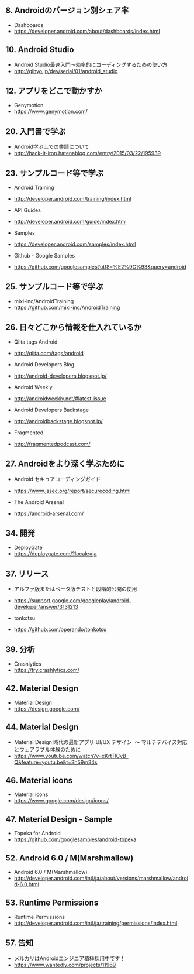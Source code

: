 

## 8. Androidのバージョン別シェア率

* Dashboards
 * https://developer.android.com/about/dashboards/index.html


## 10. Android Studio

* Android Studio最速入門～効率的にコーディングするための使い方
 * http://gihyo.jp/dev/serial/01/android_studio


## 12. アプリをどこで動かすか

* Genymotion
 * https://www.genymotion.com/


## 20. 入門書で学ぶ

* Android学ぶ上での書籍について
 * http://hack-it-iron.hatenablog.com/entry/2015/03/22/195939


## 23. サンプルコード等で学ぶ

* Android Training
 * http://developer.android.com/training/index.html


* API Guides
 * http://developer.android.com/guide/index.html


* Samples
 * https://developer.android.com/samples/index.html


* Github - Google Samples
 * https://github.com/googlesamples?utf8=%E2%9C%93&query=android


## 25. サンプルコード等で学ぶ

* mixi-inc/AndroidTraining
 * https://github.com/mixi-inc/AndroidTraining


## 26. 日々どこから情報を仕入れているか

* Qiita tags Android
 * http://qiita.com/tags/android

* Android Developers Blog
 * http://android-developers.blogspot.jp/

* Android Weekly
 * http://androidweekly.net/#latest-issue

* Android Developers Backstage
 * http://androidbackstage.blogspot.jp/

* Fragmented
 * http://fragmentedpodcast.com/


## 27. Androidをより深く学ぶために

* Android セキュアコーディングガイド
 * https://www.jssec.org/report/securecoding.html

* The Android Arsenal
 * https://android-arsenal.com/


## 34. 開発

* DeployGate
 * https://deploygate.com/?locale=ja


## 37. リリース

* アルファ版またはベータ版テストと段階的公開の使用
 * https://support.google.com/googleplay/android-developer/answer/3131213

* tonkotsu
 * https://github.com/operando/tonkotsu


## 39. 分析

* Crashlytics
 * https://try.crashlytics.com/


## 42. Material Design

* Material Design
 * https://design.google.com/


## 44. Material Design

* Material Design 時代の最新アプリ UI/UX デザイン  〜 マルチデバイス対応とウェアラブル体験のために
 * https://www.youtube.com/watch?v=xKrtTlCvB-Q&feature=youtu.be&t=3h59m34s


## 46. Material icons

* Material icons
 * https://www.google.com/design/icons/


## 47. Material Design - Sample

* Topeka for Android
 * https://github.com/googlesamples/android-topeka

## 52. Android 6.0 / M(Marshmallow)

* Android 6.0 / M(Marshmallow)
 * http://developer.android.com/intl/ja/about/versions/marshmallow/android-6.0.html


## 53. Runtime Permissions

* Runtime Permissions
 * http://developer.android.com/intl/ja/training/permissions/index.html


## 57. 告知

* メルカリはAndroidエンジニア積極採用中です！
 * https://www.wantedly.com/projects/11969
